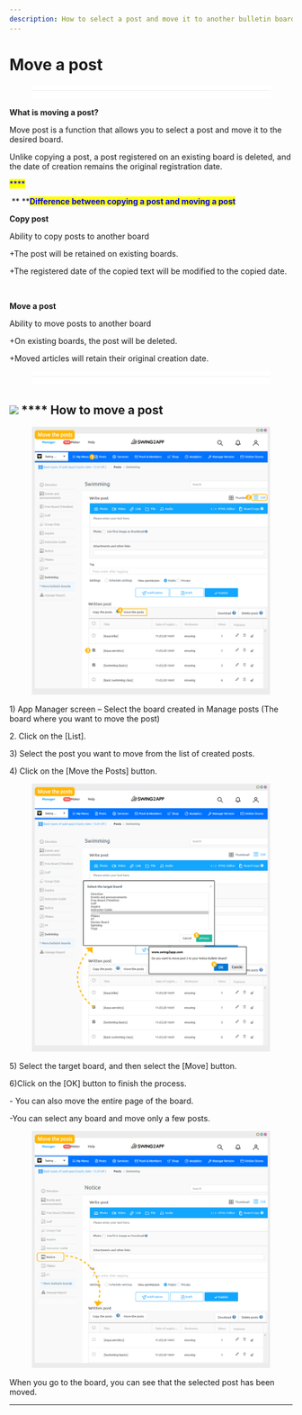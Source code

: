 ```yaml
---
description: How to select a post and move it to another bulletin board
---
```


# Move a post

<figure><img src="../../../.gitbook/assets/구분선.PNG" alt=""><figcaption></figcaption></figure>

**What is moving a post?**

Move post is a function that allows you to select a post and move it to the desired board.

Unlike copying a post, a post registered on an existing board is deleted, and the date of creation remains the original registration date.

<mark style="color:blue;">****</mark>

<img src="https://files.gitbook.com/v0/b/gitbook-x-prod.appspot.com/o/spaces%2Fy6EfxfjJ6wzTyBtue1Kt%2Fuploads%2FPrhIVCMdoxO4wv7cJjv9%2Fimage%20(1).png?alt=media&#x26;token=84bacc38-89c7-4362-9d28-03271721b37d" alt="" data-size="line"> ** **<mark style="color:blue;">**Difference between copying a post and moving a post**</mark><mark style="background-color:blue;">​</mark>

**Copy post**

Ability to copy posts to another board

\+The post will be retained on existing boards.

\+The registered date of the copied text will be modified to the copied date.

​

**Move a post**

Ability to move posts to another board

\+On existing boards, the post will be deleted.

\+Moved articles will retain their original creation date.

<figure><img src="../../../.gitbook/assets/구분선.PNG" alt=""><figcaption></figcaption></figure>

## ![](https://wp.swing2app.co.kr/wp-content/uploads/2018/09/%EB%8B%A8%EB%9D%BD1-1.png) **** How to move a post

<figure><img src="../../../.gitbook/assets/en_게시물이동.png" alt=""><figcaption></figcaption></figure>

1\) App Manager screen – Select the board created in Manage posts (The board where you want to move the post)

2\. Click on the \[List].

3\) Select the post you want to move from the list of created posts.

4\) Click on the  \[Move the Posts] button.



<figure><img src="../../../.gitbook/assets/en_게시물이동2.png" alt=""><figcaption></figcaption></figure>

5\) Select the target board, and then select the \[Move] button.

6\)Click on the \[OK] button to finish the process.

\- You can also move the entire page of the board.

\-You can select any board and move only a few posts.



<figure><img src="../../../.gitbook/assets/en_게시물이동3.png" alt=""><figcaption></figcaption></figure>

When you go to the board, you can see that the selected post has been moved.

***
